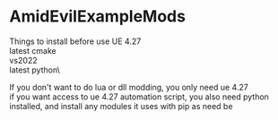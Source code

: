 # AmidEvilExampleMods

Things to install before use
UE 4.27\
latest cmake\
vs2022\
latest python\

If you don't want to do lua or dll modding, you only need ue 4.27\
if you want access to ue 4.27 automation script, you also need python installed, and install any modules it uses with pip as need be
